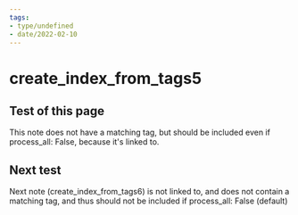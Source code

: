 ```yaml
---
tags:
- type/undefined
- date/2022-02-10
---
```


# create_index_from_tags5
## Test of this page
This note does not have a matching tag, but should be included even if process_all: False, because it's linked to.

## Next test
Next note (create_index_from_tags6) is not linked to, and does not contain a matching tag, and thus should not be included if process_all: False (default)